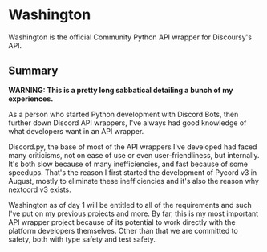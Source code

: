 # Washington 

Washington is the official Community Python API wrapper for Discoursy's API.

## Summary 

**WARNING: This is a pretty long sabbatical detailing a bunch of my experiences.**

As a person who started Python development with Discord Bots, then further down Discord API wrappers, I've always had good knowledge of what developers want in an API wrapper.

Discord.py, the base of most of the API wrappers I've developed had faced many criticisms, not on ease of use or even user-friendliness, but internally.
It's both slow because of many inefficiencies, and fast because of some speedups.
That's the reason I first started the development of Pycord v3 in August, mostly to eliminate these inefficiencies and it's also the reason why nextcord v3 exists.

Washington as of day 1 will be entitled to all of the requirements and such I've put on my previous projects and more. By far, this is my most important API wrapper project because of its potential to work directly with the platform developers themselves.
Other than that we are committed to safety, both with type safety and test safety.

